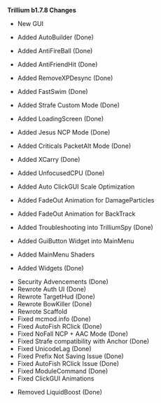 **Trillium b1.7.8 Changes**
+ New GUI
+ Added AutoBuilder (Done)
+ Added AntiFireBall (Done)
+ Added AntiFriendHit (Done)
+ Added RemoveXPDesync (Done)
+ Added FastSwim (Done)
+ Added Strafe Custom Mode (Done)
+ Added LoadingScreen (Done)
+ Added Jesus NCP Mode (Done)
+ Added Criticals PacketAlt Mode (Done)
+ Added XCarry (Done)
+ Added UnfocusedCPU (Done)
+ Added Auto ClickGUI Scale Optimization
+ Added FadeOut Animation for DamageParticles
+ Added FadeOut Animation for BackTrack

+ Added Troubleshooting into TrilliumSpy (Done)
+ Added GuiButton Widget into MainMenu
+ Added MainMenu Shaders
+ Added Widgets (Done)

* Security Advencements (Done)
* Rewrote Auth UI (Done)
* Rewrote TargetHud (Done)
* Rewrote BowKiller (Done)
* Rewrote Scaffold
* Fixed mcmod.info (Done)
* Fixed AutoFish RClick (Done)
* Fixed NoFall NCP + AAC Mode (Done)
* Fixed Strafe compatibility with Anchor (Done)
* Fixed UnicodeLag (Done)
* Fixed Prefix Not Saving Issue (Done)
* Fixed AutoFish RClick Issue (Done)
* Fixed ModuleCommand (Done)
* Fixed ClickGUI Animations

- Removed LiquidBoost (Done)
